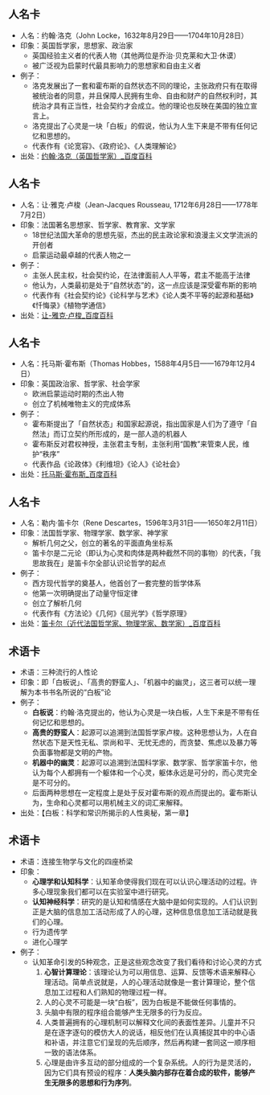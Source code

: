 
## 人名卡
- 人名：约翰·洛克（John Locke，1632年8月29日——1704年10月28日）
- 印象：英国哲学家，思想家、政治家
	- 英国经验主义者的代表人物（其他两位是乔治·贝克莱和大卫·休谟）
	- 被广泛视为启蒙时代最具影响力的思想家和自由主义者
- 例子：
	- 洛克发展出了一套和霍布斯的自然状态不同的理论，主张政府只有在取得被统治者的同意，并且保障人民拥有生命、自由和财产的自然权利时，其统治才具有正当性，社会契约才会成立。他的理论也反映在美国的独立宣言上。
	- 洛克提出了心灵是一块「白板」的假说，他认为人生下来是不带有任何记忆和思想的。
	- 代表作有《论宽容》、《政府论》、《人类理解论》
- 出处：[约翰·洛克（英国哲学家）_百度百科][1]

## 人名卡
- 人名：让·雅克·卢梭（Jean-Jacques Rousseau, 1712年6月28日——1778年7月2日）
- 印象：法国著名思想家、哲学家、教育家、文学家
	- 18世纪法国大革命的思想先驱，杰出的民主政论家和浪漫主义文学流派的开创者
	- 启蒙运动最卓越的代表人物之一
- 例子：
	- 主张人民主权，社会契约论，在法律面前人人平等，君主不能高于法律
	- 他认为，人类最初是处于“自然状态”的，这一点应该是深受霍布斯的影响
	- 代表作有《社会契约论》《论科学与艺术》《论人类不平等的起源和基础》《忏悔录》《植物学通信》
- 出处：[让-雅克·卢梭_百度百科][2]

## 人名卡
- 人名：托马斯·霍布斯（Thomas Hobbes，1588年4月5日——1679年12月4日）
- 印象：英国政治家、哲学家、社会学家
	- 欧洲启蒙运动时期的杰出人物
	- 创立了机械唯物主义的完成体系
- 例子：
	- 霍布斯提出了「自然状态」和国家起源说，指出国家是人们为了遵守「自然法」而订立契约所形成的，是一部人造的机器人
	- 霍布斯反对君权神授，主张君主专制，主张利用“国教”来管束人民，维护“秩序”
	- 代表作品《论政体》《利维坦》《论人》《论社会》
- 出处：[托马斯·霍布斯_百度百科][3]

## 人名卡
- 人名：勒内·笛卡尔（Rene Descartes，1596年3月31日——1650年2月11日）
- 印象：法国哲学家、物理学家、数学家、神学家
	- 解析几何之父，创立的著名的平面直角坐标系
	- 笛卡尔是二元论（即认为心灵和肉体是两种截然不同的事物）的代表，「我思故我在」是笛卡尔全部认识论哲学的起点
- 例子：
	- 西方现代哲学的奠基人，他首创了一套完整的哲学体系
	- 他第一次明确提出了动量守恒定律
	- 创立了解析几何
	- 代表作有《方法论》《几何》《屈光学》《哲学原理》
- 出处：[笛卡尔（近代法国哲学家、物理学家、数学家）_百度百科][4]

## 术语卡
- 术语：三种流行的人性论
- 印象：即「白板说」、「高贵的野蛮人」、「机器中的幽灵」，这三者可以统一理解为本书书名所说的“白板”论
- 例子：
	- **白板说**：约翰·洛克提出的，他认为心灵是一块白板，人生下来是不带有任何记忆和思想的。
	- **高贵的野蛮人**：起源可以追溯到法国哲学家卢梭。这种思想认为，人在自然状态下是天性无私、崇尚和平、无忧无虑的，而贪婪、焦虑以及暴力等负面事物都是文明的产物。
	- **机器中的幽灵**：起源可以追溯到法国科学家、数学家、哲学家笛卡尔，他认为每个人都拥有一个躯体和一个心灵，躯体永远是可分的，而心灵完全是不可分的。
	- 后面两种思想在一定程度上是处于反对霍布斯的观点而提出的。霍布斯认为，生命和心灵都可以用机械主义的词汇来解释。
- 出处：【白板：科学和常识所揭示的人性奥秘，第一章】

## 术语卡
- 术语：连接生物学与文化的四座桥梁
- 印象：
	- **心理学和认知科学**：认知革命使得我们现在可以认识心理活动的过程。许多心理现象我们都可以在实验室中进行研究。
	- **认知神经科学**：研究的是认知和情感在大脑中是如何实现的。人们认识到正是大脑的信息加工活动形成了人的心理，这种信息信息加工活动就是我们的心理。
	- 行为遗传学
	- 进化心理学
- 例子：
	- 认知革命引发的5种观念，正是这些观念改变了我们看待和讨论心灵的方式
		1. **心智计算理论**：该理论认为可以用信息、运算、反馈等术语来解释心理活动。简单点说就是，人的心理活动就像是一套计算理论，整个信息加工过程和人们熟知的物理过程一样。
		2. 人的心灵不可能是一块“白板”，因为白板是不能做任何事情的。
		3. 头脑中有限的程序组合能够产生无限多的行为反应。
		4. 人类普遍拥有的心理机制可以解释文化间的表面性差异。儿童并不只是在逐字逐句的模仿大人的说话，相反他们在认真捕捉其中的中心语和补语，并注意它们呈现的先后顺序，然后再构建一套同这一顺序相一致的语法体系。
		5. 心理是由许多互动的部分组成的一个复杂系统。人的行为是灵活的，因为它们具有预设的程序：**人类头脑内部存在着合成的软件，能够产生无限多的思想和行为序列**。 

[1]:	https://baike.baidu.com/item/%E7%BA%A6%E7%BF%B0%C2%B7%E6%B4%9B%E5%85%8B/24712
[2]:	https://baike.baidu.com/item/%E8%AE%A9-%E9%9B%85%E5%85%8B%C2%B7%E5%8D%A2%E6%A2%AD/7169222?fromtitle=%E5%8D%A2%E6%A2%AD&fromid=193632
[3]:	https://baike.baidu.com/item/%E6%89%98%E9%A9%AC%E6%96%AF%C2%B7%E9%9C%8D%E5%B8%83%E6%96%AF?fromtitle=%E9%9C%8D%E5%B8%83%E6%96%AF&fromid=649408
[4]:	https://baike.baidu.com/item/%E7%AC%9B%E5%8D%A1%E5%B0%94/85475?fr=aladdin